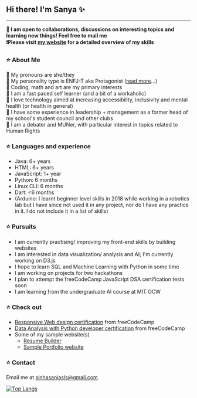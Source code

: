 <!-- ### Hi there 👋 -->

<!--
**Sanya1001/Sanya1001** is a ✨ _special_ ✨ repository because its `README.md` (this file) appears on your GitHub profile.

Here are some ideas to get you started:

- 🔭 I’m currently working on ...
- 🌱 I’m currently learning ...
- 👯 I’m looking to collaborate on ...
- 🤔 I’m looking for help with ...
- 💬 Ask me about ...
- 📫 How to reach me: ...
- 😄 Pronouns: ...
- ⚡ Fun fact: ...
-->
## Hi there! I'm Sanya ✨ 
<hr style="color: blue">

**🎀 I am open to collaborations, discussions on interesting topics and learning new things! Feel free to mail me**  
**❗️Please visit [my website](https://sanya1001.github.io/) for a detailed overview of my skills**

### ⭐️ About Me
📍 My pronouns are she/they   
📍 My personality type is ENFJ-T aka Protagonist ([read more](https://www.16personalities.com/enfj-personality)...)  
📍 Coding, math and art are my primary interests       
📍 I am a fast paced self learner (and a bit of a workaholic)          
📍 I love technology aimed at increasing accessibility, inclusivity and mental health (or health in general)    
📍 I have some experience in leadership + management as a former head of my school's student council and other clubs       
📍 I am a debater and MUNer, with particular interest in topics related to Human Rights     

### ⭐️ Languages and experience
- Java: 6+ years
- HTML: 6+ years
- JavaScript: 1+ year
- Python: 6 months    
- Linux CLI: 6 months
- Dart: <6 months
- (Arduino: I learnt beginner level skills in 2018 while working in a robotics lab but I have since not used it in any project, nor do I have any practice in it. I do not include it in a list of skills)

### ⭐️ Pursuits
- I am currently practising/ improving my front-end skills by building websites     
- I am interested in data visualization/ analysis and AI; I'm currently working on D3.js            
- I hope to learn SQL and Machine Learning with Python in some time     
- I am working on projects for two hackathons     
- I plan to attempt the freeCodeCamp JavaScript DSA certification tests soon   
- I am learning from the undergraduate AI course at MIT OCW

### ⭐️ Check out
- [Responsive Web design certification](https://www.freecodecamp.org/certification/sanya1001/responsive-web-design) from freeCodeCamp
- [Data Analysis with Python developer certification](https://www.freecodecamp.org/certification/sanya1001/data-analysis-with-python-v7) from freeCodeCamp
- Some of my sample website(s)
    - [Resume Builder](https://sanya1001.github.io/rbuild)
    - [Sample Portfolio website](https://sanya1001.github.io/portfolio)

### ⭐️ Contact
Email me at sinhasaniasls@gmail.com

[![Top Langs](https://github-readme-stats.vercel.app/api/top-langs/?username=Sanya1001&layout=compact)](https://github.com/anuraghazra/github-readme-stats)


